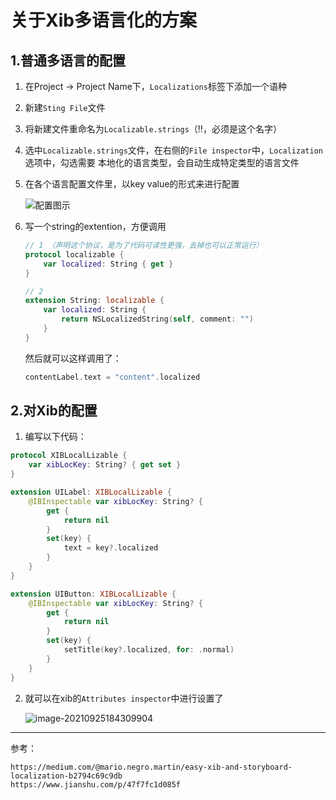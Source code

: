 # 关于Xib多语言化的方案

## 1.普通多语言的配置

1. 在Project -> Project Name下，`Localizations`标签下添加一个语种

2. 新建`Sting File`文件

3. 将新建文件重命名为`Localizable.strings`（‼️，必须是这个名字）

4. 选中`Localizable.strings`文件，在右侧的`File inspector`中，`Localization`选项中，勾选需要 本地化的语言类型，会自动生成特定类型的语言文件

5. 在各个语言配置文件里，以key value的形式来进行配置

   ![配置图示](https://tva1.sinaimg.cn/large/008i3skNly1gut26qq936j612u0b0q4v02.jpg)

6. 写一个string的extention，方便调用

   ```swift
   // 1 （声明这个协议，是为了代码可读性更强，去掉也可以正常运行）
   protocol localizable {
       var localized: String { get }
   }
   
   // 2
   extension String: localizable {
       var localized: String {
           return NSLocalizedString(self, comment: "")
       }
   }
   ```

   然后就可以这样调用了：

   ```swift
   contentLabel.text = "content".localized
   ```

   

   

## 2.对Xib的配置

1. 编写以下代码：

```swift
protocol XIBLocalLizable {
    var xibLocKey: String? { get set }
}

extension UILabel: XIBLocalLizable {
    @IBInspectable var xibLocKey: String? {
        get {
            return nil
        }
        set(key) {
            text = key?.localized
        }
    }
}

extension UIButton: XIBLocalLizable {
    @IBInspectable var xibLocKey: String? {
        get {
            return nil
        }
        set(key) {
            setTitle(key?.localized, for: .normal)
        }
    }
}
```

2. 就可以在xib的`Attributes inspector`中进行设置了

   ![image-20210925184309904](https://tva1.sinaimg.cn/large/008i3skNly1gut2aeekh0j61f40d676402.jpg)

---

参考：

```
https://medium.com/@mario.negro.martin/easy-xib-and-storyboard-localization-b2794c69c9db
https://www.jianshu.com/p/47f7fc1d085f
```

